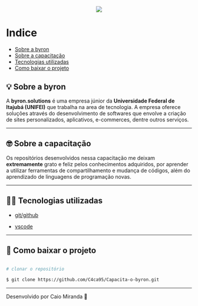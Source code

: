 <h1 align = "center">

<img src= "https://ik.imagekit.io/5j0rlxjvbkyp/byron-logo_WwZhVEAul.png?ik-sdk-version=javascript-1.4.3&updatedAt=1644893928094">

</h1>

# Indice
- [Sobre a byron](#-Sobre-a-byron)
- [Sobre a capacitação](#-Sobre-a-capacitação)
- [Tecnologias utilizadas](#-Tecnologias-utilizadas)
- [Como baixar o projeto](#-Como-baixar-o-projeto)

## 💡 Sobre a byron 

 A **byron.solutions** é uma empresa júnior da **Universidade Federal de Itajubá (UNIFEI)** que trabalha na area de tecnologia.
 A empresa oferece soluções através do desenvolvimento de softwares que envolve a criação de sites personalizados, aplicativos, e-commerces, dentre outros serviços.

---

 ## 🤓 Sobre a capacitação

 Os repositórios desenvolvidos nessa capacitação me deixam **extremamente** grato e feliz pelos conhecimentos adquiridos, por aprender a utilizar ferramentas de compartilhamento e mudança de códigos, além do aprendizado de linguagens de programação novas.

---

## 🧑‍💻 Tecnologias utilizadas

- [git/github](https://www.youtube.com/watch?v=hcZ0qtwvN1w)

- [vscode](https://code.visualstudio.com/)

---

## 📁 Como baixar o projeto

```bash

# clonar o repositório

$ git clone https://github.com/C4ca95/Capacita-o-byron.git

```
---
Desenvolvido por Caio Miranda 🤩